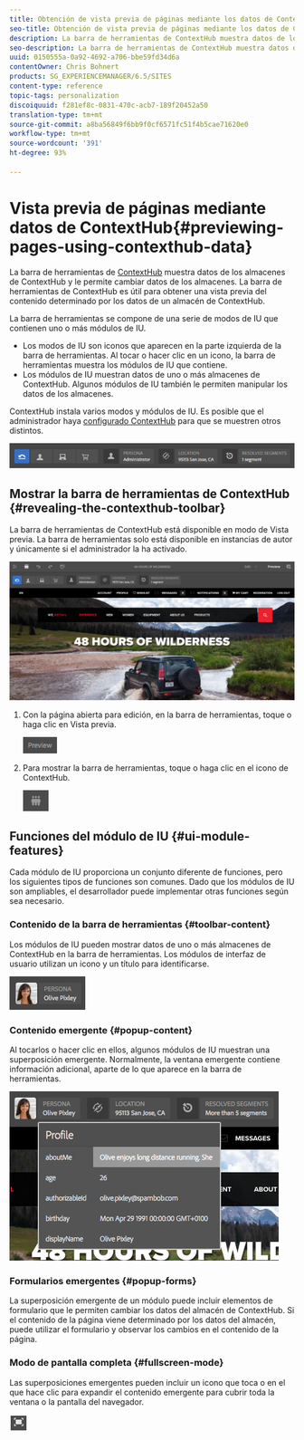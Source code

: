 ```yaml
---
title: Obtención de vista previa de páginas mediante los datos de ContextHub
seo-title: Obtención de vista previa de páginas mediante los datos de ContextHub
description: La barra de herramientas de ContextHub muestra datos de los almacenes de ContextHub, le permite cambiar datos de los almacenes y resulta útil para obtener una vista previa del contenido
seo-description: La barra de herramientas de ContextHub muestra datos de los almacenes de ContextHub, le permite cambiar datos de los almacenes y resulta útil para obtener una vista previa del contenido
uuid: 0150555a-0a92-4692-a706-bbe59fd34d6a
contentOwner: Chris Bohnert
products: SG_EXPERIENCEMANAGER/6.5/SITES
content-type: reference
topic-tags: personalization
discoiquuid: f281ef8c-0831-470c-acb7-189f20452a50
translation-type: tm+mt
source-git-commit: a8ba56849f6bb9f0cf6571fc51f4b5cae71620e0
workflow-type: tm+mt
source-wordcount: '391'
ht-degree: 93%

---
```



# Vista previa de páginas mediante datos de ContextHub{#previewing-pages-using-contexthub-data} 

La barra de herramientas de [ContextHub](/help/sites-developing/contexthub.md) muestra datos de los almacenes de ContextHub y le permite cambiar datos de los almacenes. La barra de herramientas de ContextHub es útil para obtener una vista previa del contenido determinado por los datos de un almacén de ContextHub.

La barra de herramientas se compone de una serie de modos de IU que contienen uno o más módulos de IU.

* Los modos de IU son iconos que aparecen en la parte izquierda de la barra de herramientas. Al tocar o hacer clic en un icono, la barra de herramientas muestra los módulos de IU que contiene.
* Los módulos de IU muestran datos de uno o más almacenes de ContextHub. Algunos módulos de IU también le permiten manipular los datos de los almacenes.

ContextHub instala varios modos y módulos de IU. Es posible que el administrador haya [configurado ContextHub](/help/sites-developing/ch-configuring.md) para que se muestren otros distintos.

![screen_shot_2018-03-23at093446](assets/screen_shot_2018-03-23at093446.png)

## Mostrar la barra de herramientas de ContextHub {#revealing-the-contexthub-toolbar}

La barra de herramientas de ContextHub está disponible en modo de Vista previa. La barra de herramientas solo está disponible en instancias de autor y únicamente si el administrador la ha activado.

![screen_shot_2018-03-23at093730](assets/screen_shot_2018-03-23at093730.png)

1. Con la página abierta para edición, en la barra de herramientas, toque o haga clic en Vista previa.

   ![chlimage_1-219](assets/chlimage_1-219.png)

1. Para mostrar la barra de herramientas, toque o haga clic en el icono de ContextHub.

   ![](do-not-localize/screen_shot_2018-03-23at093621.png)

## Funciones del módulo de IU {#ui-module-features}

Cada módulo de IU proporciona un conjunto diferente de funciones, pero los siguientes tipos de funciones son comunes. Dado que los módulos de IU son ampliables, el desarrollador puede implementar otras funciones según sea necesario.

### Contenido de la barra de herramientas {#toolbar-content}

Los módulos de IU pueden mostrar datos de uno o más almacenes de ContextHub en la barra de herramientas. Los módulos de interfaz de usuario utilizan un icono y un título para identificarse.

![screen_shot_2018-03-23at093936](assets/screen_shot_2018-03-23at093936.png)

### Contenido emergente {#popup-content}

Al tocarlos o hacer clic en ellos, algunos módulos de IU muestran una superposición emergente. Normalmente, la ventana emergente contiene información adicional, aparte de lo que aparece en la barra de herramientas.

![screen_shot_2018-03-23at094003](assets/screen_shot_2018-03-23at094003.png)

### Formularios emergentes {#popup-forms}

La superposición emergente de un módulo puede incluir elementos de formulario que le permiten cambiar los datos del almacén de ContextHub. Si el contenido de la página viene determinado por los datos del almacén, puede utilizar el formulario y observar los cambios en el contenido de la página.

### Modo de pantalla completa {#fullscreen-mode}

Las superposiciones emergentes pueden incluir un icono que toca o en el que hace clic para expandir el contenido emergente para cubrir toda la ventana o la pantalla del navegador.

![](do-not-localize/chlimage_1-18.png)

